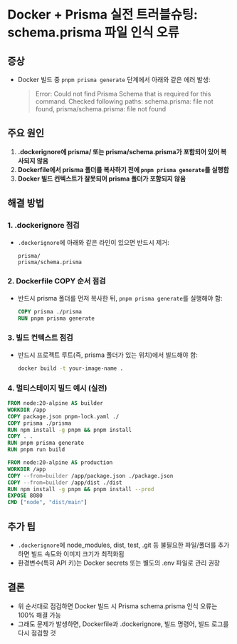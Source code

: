 # Docker + Prisma 실전 트러블슈팅: schema.prisma 파일 인식 오류

## 증상
- Docker 빌드 중 `pnpm prisma generate` 단계에서 아래와 같은 에러 발생:
  > Error: Could not find Prisma Schema that is required for this command.
  > Checked following paths: schema.prisma: file not found, prisma/schema.prisma: file not found

## 주요 원인
1. **.dockerignore에 prisma/ 또는 prisma/schema.prisma가 포함되어 있어 복사되지 않음**
2. **Dockerfile에서 prisma 폴더를 복사하기 전에 `pnpm prisma generate`를 실행함**
3. **Docker 빌드 컨텍스트가 잘못되어 prisma 폴더가 포함되지 않음**

## 해결 방법
### 1. .dockerignore 점검
- `.dockerignore`에 아래와 같은 라인이 있으면 반드시 제거:
  ```
  prisma/
  prisma/schema.prisma
  ```

### 2. Dockerfile COPY 순서 점검
- 반드시 prisma 폴더를 먼저 복사한 뒤, `pnpm prisma generate`를 실행해야 함:
  ```dockerfile
  COPY prisma ./prisma
  RUN pnpm prisma generate
  ```

### 3. 빌드 컨텍스트 점검
- 반드시 프로젝트 루트(즉, prisma 폴더가 있는 위치)에서 빌드해야 함:
  ```bash
  docker build -t your-image-name .
  ```

### 4. 멀티스테이지 빌드 예시 (실전)
```dockerfile
FROM node:20-alpine AS builder
WORKDIR /app
COPY package.json pnpm-lock.yaml ./
COPY prisma ./prisma
RUN npm install -g pnpm && pnpm install
COPY . .
RUN pnpm prisma generate
RUN pnpm run build

FROM node:20-alpine AS production
WORKDIR /app
COPY --from=builder /app/package.json ./package.json
COPY --from=builder /app/dist ./dist
RUN npm install -g pnpm && pnpm install --prod
EXPOSE 8080
CMD ["node", "dist/main"]
```

## 추가 팁
- `.dockerignore`에 node_modules, dist, test, .git 등 불필요한 파일/폴더를 추가하면 빌드 속도와 이미지 크기가 최적화됨
- 환경변수(특히 API 키)는 Docker secrets 또는 별도의 .env 파일로 관리 권장

## 결론
- 위 순서대로 점검하면 Docker 빌드 시 Prisma schema.prisma 인식 오류는 100% 해결 가능
- 그래도 문제가 발생하면, Dockerfile과 .dockerignore, 빌드 명령어, 빌드 로그를 다시 점검할 것
